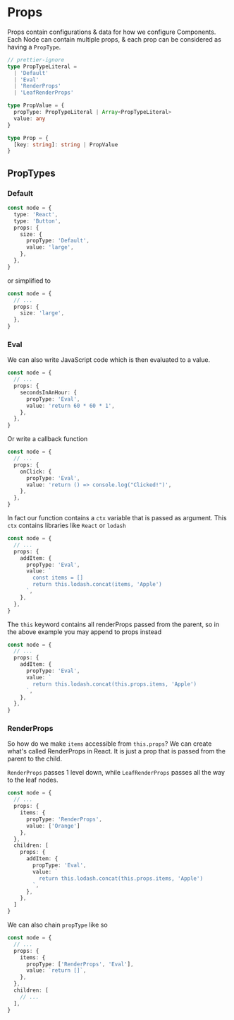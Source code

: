 # Props

Props contain configurations & data for how we configure Components. Each Node can contain multiple props, & each prop can be considered as having a `PropType`.

```typescript
// prettier-ignore
type PropTypeLiteral =
  | 'Default'
  | 'Eval'
  | 'RenderProps'
  | 'LeafRenderProps'

type PropValue = {
  propType: PropTypeLiteral | Array<PropTypeLiteral>
  value: any
}

type Prop = {
  [key: string]: string | PropValue
}
```

## PropTypes

### Default

```typescript
const node = {
  type: 'React',
  type: 'Button',
  props: {
    size: {
      propType: 'Default',
      value: 'large',
    },
  },
}
```

or simplified to

```typescript
const node = {
  // ...
  props: {
    size: 'large',
  },
}
```

### Eval

We can also write JavaScript code which is then evaluated to a value.

```typescript
const node = {
  // ...
  props: {
    secondsInAnHour: {
      propType: 'Eval',
      value: 'return 60 * 60 * 1',
    },
  },
}
```

Or write a callback function

```typescript
const node = {
  // ...
  props: {
    onClick: {
      propType: 'Eval',
      value: 'return () => console.log("Clicked!")',
    },
  },
}
```

In fact our function contains a `ctx` variable that is passed as argument. This `ctx` contains libraries like `React` or `lodash`

```typescript
const node = {
  // ...
  props: {
    addItem: {
      propType: 'Eval',
      value: `
        const items = []
        return this.lodash.concat(items, 'Apple')
      `,
    },
  },
}
```

The `this` keyword contains all renderProps passed from the parent, so in the above example you may append to props instead

```typescript
const node = {
  // ...
  props: {
    addItem: {
      propType: 'Eval',
      value: `
        return this.lodash.concat(this.props.items, 'Apple')
      `,
    },
  },
}
```

### RenderProps

So how do we make `items` accessible from `this.props`? We can create what's called RenderProps in React. It is just a prop that is passed from the parent to the child.

`RenderProps` passes 1 level down, while `LeafRenderProps` passes all the way to the leaf nodes.

```typescript
const node = {
  // ...
  props: {
    items: {
      propType: 'RenderProps',
      value: ['Orange']
    },
  },
  children: [
    props: {
      addItem: {
        propType: 'Eval',
        value: `
          return this.lodash.concat(this.props.items, 'Apple')
        `,
      },
    },
  ]
}
```

We can also chain `propType` like so

```typescript
const node = {
  // ...
  props: {
    items: {
      propType: ['RenderProps', 'Eval'],
      value: `return []`,
    },
  },
  children: [
    // ...
  ],
}
```
